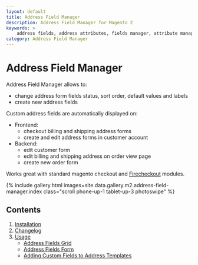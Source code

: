 ```yaml
---
layout: default
title: Address Field Manager
description: Address Field Manager for Magento 2
keywords: >
    address fields, address attributes, fields manager, attribute manager
category: Address Field Manager
---
```


# Address Field Manager

Address Field Manager allows to:
 -  change address form fields status, sort order, default values and labels
 -  create new address fields

Custom address fields are automatically displayed on:

 -  Frontend:
    -  checkout billing and shipping address forms
    -  create and edit address forms in customer account
 -  Backend:
    -  edit customer form
    -  edit billing and shipping address on order view page
    -  create new order form

Works great with standard magento checkout and
[Firecheckout](/m2/extensions/firecheckout/) modules.

{% include gallery.html images=site.data.gallery.m2.address-field-manager.index class="scroll phone-up-1 tablet-up-3 photoswipe" %}

## Contents

 1. [Installation](installation/)
 2. [Changelog](changelog/)
 3. [Usage](usage/)
     -  [Address Fields Grid](usage/grid)
     -  [Address Fields Form](usage/form)
     -  [Adding Custom Fields to Address Templates](usage/address-templates)
